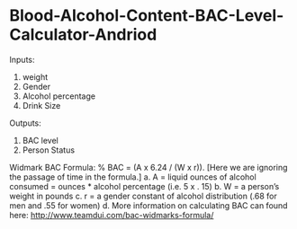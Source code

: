 # Blood-Alcohol-Content-BAC-Level-Calculator-Andriod

Inputs:
1. weight
2. Gender
3. Alcohol percentage
4. Drink Size

Outputs:
1. BAC level
2. Person Status

Widmark BAC Formula: % BAC = (A x 6.24 / (W x r)).
[Here we are ignoring the passage of time in the formula.] 
a. A = liquid ounces of alcohol consumed = ounces * alcohol percentage (i.e. 5 x .
15)
b. W = a person’s weight in pounds
c. r = a gender constant of alcohol distribution (.68 for men and .55 for women)
d. More information on calculating BAC can found here: http://www.teamdui.com/bac-widmarks-formula/
